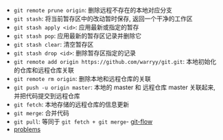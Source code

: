 - `git remote prune origin`: 删除远程不存在的本地对应分支
- `git stash`: 将当前暂存区中的改动暂时保存, 返回一个干净的工作区
- `git stash apply <id>`: 应用最新或指定的暂存
- `git stash pop`: 应用最新的暂存区记录并删除它
- `git stash clear`: 清空暂存区
- `git stash drop <id>`: 删除暂存区指定的记录
- `git remote add origin https://github.com/warryy/git.git`: 本地初始化的仓库和远程仓库关联
- `git remote rm origin`: 删除本地和远程仓库的关联
- `git push -u origin master`: 本地的 master 和 远程仓库 master 关联起来, 并把代码提交到远程仓库
- `git fetch`: 本地存储的远程仓库的信息更新
- `git merge`: 合并代码
- `git pull`: 等同于 `git fetch + git merge`- [git-flow](./git-flow/README.md)
- [problems](./problems/README.md)
